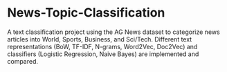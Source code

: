 # News-Topic-Classification
A text classification project using the AG News dataset to categorize news articles into World, Sports, Business, and Sci/Tech. Different text representations (BoW, TF-IDF, N-grams, Word2Vec, Doc2Vec) and classifiers (Logistic Regression, Naive Bayes) are implemented and compared.
